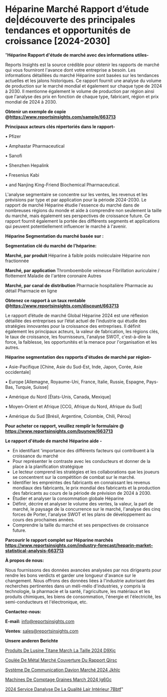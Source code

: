 # Héparine Marché Rapport d’étude de|découverte des principales tendances et opportunités de croissance [2024-2030]

"<strong>Héparine Rapport d'étude de marché avec des informations utiles-</strong>

Reports Insights est la source crédible pour obtenir les rapports de marché qui vous fourniront l'avance dont votre entreprise a besoin. Les informations détaillées du marché Héparine sont basées sur les tendances actuelles et les jalons historiques. Ce rapport fournit une analyse du volume de production sur le marché mondial et également sur chaque type de 2024 à 2030. Il mentionne également le volume de production par région ainsi que l'analyse des prix en fonction de chaque type, fabricant, région et prix mondial de 2024 à 2030.

<strong><b>Obtenir un exemple de copie @</b></strong><a href=https://www.reportsinsights.com/sample/663713><strong><b>https://www.reportsinsights.com/sample/663713</b></strong></a>

<b>Principaux acteurs clés répertoriés dans le rapport-</b>

<b> </b>• Pfizer

• Amphastar Pharmaceutical

• Sanofi

• Shenzhen Hepalink

• Fresenius Kabi

• and Nanjing King-Friend Biochemical Pharmaceutical.

L'analyse segmentaire se concentre sur les ventes, les revenus et les prévisions par type et par application pour la période 2024-2030. Le rapport de marché Héparine étudie l'essence du marché dans de nombreuses régions du monde et aide à comprendre non seulement la taille du marché, mais également ses perspectives de croissance future. Ce rapport fournit également la portée des différents segments et applications qui peuvent potentiellement influencer le marché à l'avenir.

<strong>Héparine Segmentation du marché basée sur :</strong>

<strong> Segmentation clé du marché de l'héparine: </strong>

<strong> Marché, par produit </strong>
Héparine à faible poids moléculaire
Héparine non fractionnée

<strong> Marché, par application </strong>
Thromboembolie veineuse
Fibrillation auriculaire / flottement
Maladie de l'artère coronaire
Autres

<strong> Marché, par canal de distribution </strong>
Pharmacie hospitalière
Pharmacie au détail
Pharmacie en ligne

<strong><b>Obtenez ce rapport à un taux rentable @</b></strong><a href=https://www.reportsinsights.com/discount/663713><strong><b>https://www.reportsinsights.com/discount/663713</b></strong></a>

Le rapport d’étude de marché Global Héparine 2024 est une réflexion détaillée des entreprises sur l’état actuel de l’industrie qui étudie des stratégies innovantes pour la croissance des entreprises. Il définit également les principaux acteurs, la valeur de fabrication, les régions clés, le taux de croissance, les fournisseurs, l'analyse SWOT, c'est-à-dire la force, la faiblesse, les opportunités et la menace pour l'organisation et les autres.

<strong>Héparine segmentation des rapports d'études de marché par région-</strong>

• Asie-Pacifique [Chine, Asie du Sud-Est, Inde, Japon, Corée, Asie occidentale]

• Europe [Allemagne, Royaume-Uni, France, Italie, Russie, Espagne, Pays-Bas, Turquie, Suisse]

• Amérique du Nord [États-Unis, Canada, Mexique]

• Moyen-Orient et Afrique [CCG, Afrique du Nord, Afrique du Sud]

• Amérique du Sud [Brésil, Argentine, Colombie, Chili, Pérou]

<strong>Pour acheter ce rapport, veuillez remplir le formulaire @   <a href=https://www.reportsinsights.com/buynow/663713>https://www.reportsinsights.com/buynow/663713</a></strong>

<strong>Le rapport d'étude de marché Héparine aide -</strong>
<ul>
  <li>En identifiant 'importance des différents facteurs qui contribuent à la croissance du marché</li>
  <li>Pour représenter le contraste avec les conducteurs et donner de la place à la planification stratégique</li>
  <li>Le lecteur comprend les stratégies et les collaborations que les joueurs se concentrent sur la compétition de combat sur le marché.</li>
  <li>Identifier les empreintes des fabricants en connaissant les revenus mondiaux des fabricants, le prix mondial des fabricants et la production des fabricants au cours de la période de prévision de 2024 à 2030.</li>
  <li>Étudier et analyser la consommation globale Héparine</li>
  <li>Définir, décrire et analyser le volume des ventes, la valeur, la part de marché, le paysage de la concurrence sur le marché, l'analyse des cinq forces de Porter, l'analyse SWOT et les plans de développement au cours des prochaines années.</li>
  <li>Comprendre la taille du marché et ses perspectives de croissance future.</li>
</ul>

<strong>Parcourir le rapport complet sur Héparine marchés <a href=https://www.reportsinsights.com/industry-forecast/heparin-market-statistical-analysis-663713>https://www.reportsinsights.com/industry-forecast/heparin-market-statistical-analysis-663713</a></strong>

<strong>À propos de nous:</strong>

Nous fournissons des données avancées analysées par nos dirigeants pour rendre les bons verdicts et garder une longueur d'avance sur le changement. Nous offrons des données liées à l'industrie autorisant des recherches pertinentes dans un méli-mélo d'industries, y compris la technologie, la pharmacie et la santé, l'agriculture, les matériaux et les produits chimiques, les biens de consommation, l'énergie et l'électricité, les semi-conducteurs et l'électronique, etc.

<strong>Contactez-nous:</strong>

<strong>E-mail:</strong> <a href=mailto:info@reportsinsights.com>info@reportsinsights.com</a>

<strong>Ventes</strong>: <a href=mailto:sales@reportsinsights.com>sales@reportsinsights.com</a>

<strong>Unsere anderen Berichte</strong>

<a href=https://www.linkedin.com/pulse/produits-de-lusine-titane-march%C3%A9-la-taille-2024-d9xjc/>Produits De Lusine Titane March La Taille 2024 D9Xjc</a>

<a href=https://www.linkedin.com/pulse/coulée-de-métal-marché-couverture-du-rapport-qjrsc/>Coulée De Métal Marché Couverture Du Rapport Qjrsc</a>

<a href=https://www.linkedin.com/pulse/système-de-communication-davion-marché-2024-jkhlc/>Système De Communication Davion Marché 2024 Jkhlc</a>

<a href=https://www.linkedin.com/pulse/machines-de-comptage-graines-march%C3%A9-2024-ig6gc/>Machines De Comptage Graines March 2024 Ig6Gc</a>

<a href=https://www.linkedin.com/pulse/2024-service-danalyse-de-la-qualité-lair-intérieur-7bbtf/>2024 Service Danalyse De La Qualité Lair Intérieur 7Bbtf</a>"
